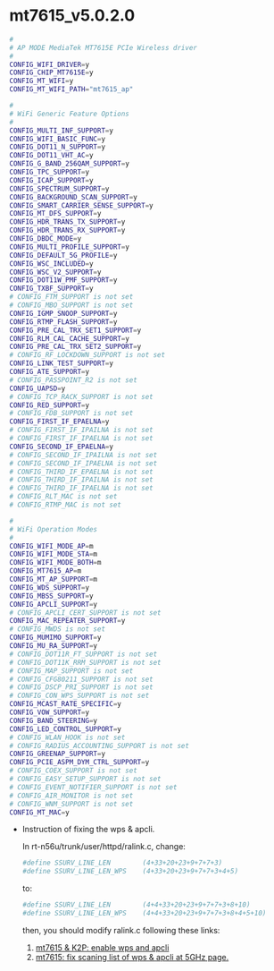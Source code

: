 # mt7615_v5.0.2.0
``` bash
#
# AP MODE MediaTek MT7615E PCIe Wireless driver
#
CONFIG_WIFI_DRIVER=y
CONFIG_CHIP_MT7615E=y
CONFIG_MT_WIFI=y
CONFIG_MT_WIFI_PATH="mt7615_ap"

#
# WiFi Generic Feature Options
#
CONFIG_MULTI_INF_SUPPORT=y
CONFIG_WIFI_BASIC_FUNC=y
CONFIG_DOT11_N_SUPPORT=y
CONFIG_DOT11_VHT_AC=y
CONFIG_G_BAND_256QAM_SUPPORT=y
CONFIG_TPC_SUPPORT=y
CONFIG_ICAP_SUPPORT=y
CONFIG_SPECTRUM_SUPPORT=y
CONFIG_BACKGROUND_SCAN_SUPPORT=y
CONFIG_SMART_CARRIER_SENSE_SUPPORT=y
CONFIG_MT_DFS_SUPPORT=y
CONFIG_HDR_TRANS_TX_SUPPORT=y
CONFIG_HDR_TRANS_RX_SUPPORT=y
CONFIG_DBDC_MODE=y
CONFIG_MULTI_PROFILE_SUPPORT=y
CONFIG_DEFAULT_5G_PROFILE=y
CONFIG_WSC_INCLUDED=y
CONFIG_WSC_V2_SUPPORT=y
CONFIG_DOT11W_PMF_SUPPORT=y
CONFIG_TXBF_SUPPORT=y
# CONFIG_FTM_SUPPORT is not set
# CONFIG_MBO_SUPPORT is not set
CONFIG_IGMP_SNOOP_SUPPORT=y
CONFIG_RTMP_FLASH_SUPPORT=y
CONFIG_PRE_CAL_TRX_SET1_SUPPORT=y
CONFIG_RLM_CAL_CACHE_SUPPORT=y
CONFIG_PRE_CAL_TRX_SET2_SUPPORT=y
# CONFIG_RF_LOCKDOWN_SUPPORT is not set
CONFIG_LINK_TEST_SUPPORT=y
CONFIG_ATE_SUPPORT=y
# CONFIG_PASSPOINT_R2 is not set
CONFIG_UAPSD=y
# CONFIG_TCP_RACK_SUPPORT is not set
CONFIG_RED_SUPPORT=y
# CONFIG_FDB_SUPPORT is not set
CONFIG_FIRST_IF_EPAELNA=y
# CONFIG_FIRST_IF_IPAILNA is not set
# CONFIG_FIRST_IF_IPAELNA is not set
CONFIG_SECOND_IF_EPAELNA=y
# CONFIG_SECOND_IF_IPAILNA is not set
# CONFIG_SECOND_IF_IPAELNA is not set
# CONFIG_THIRD_IF_EPAELNA is not set
# CONFIG_THIRD_IF_IPAILNA is not set
# CONFIG_THIRD_IF_IPAELNA is not set
# CONFIG_RLT_MAC is not set
# CONFIG_RTMP_MAC is not set

#
# WiFi Operation Modes
#
CONFIG_WIFI_MODE_AP=m
CONFIG_WIFI_MODE_STA=m
CONFIG_WIFI_MODE_BOTH=m
CONFIG_MT7615_AP=m
CONFIG_MT_AP_SUPPORT=m
CONFIG_WDS_SUPPORT=y
CONFIG_MBSS_SUPPORT=y
CONFIG_APCLI_SUPPORT=y
# CONFIG_APCLI_CERT_SUPPORT is not set
CONFIG_MAC_REPEATER_SUPPORT=y
# CONFIG_MWDS is not set
CONFIG_MUMIMO_SUPPORT=y
CONFIG_MU_RA_SUPPORT=y
# CONFIG_DOT11R_FT_SUPPORT is not set
# CONFIG_DOT11K_RRM_SUPPORT is not set
# CONFIG_MAP_SUPPORT is not set
# CONFIG_CFG80211_SUPPORT is not set
# CONFIG_DSCP_PRI_SUPPORT is not set
# CONFIG_CON_WPS_SUPPORT is not set
CONFIG_MCAST_RATE_SPECIFIC=y
CONFIG_VOW_SUPPORT=y
CONFIG_BAND_STEERING=y
CONFIG_LED_CONTROL_SUPPORT=y
# CONFIG_WLAN_HOOK is not set
# CONFIG_RADIUS_ACCOUNTING_SUPPORT is not set
CONFIG_GREENAP_SUPPORT=y
CONFIG_PCIE_ASPM_DYM_CTRL_SUPPORT=y
# CONFIG_COEX_SUPPORT is not set
# CONFIG_EASY_SETUP_SUPPORT is not set
# CONFIG_EVENT_NOTIFIER_SUPPORT is not set
# CONFIG_AIR_MONITOR is not set
# CONFIG_WNM_SUPPORT is not set
CONFIG_MT_MAC=y
```
* Instruction of fixing the wps & apcli.

  In rt-n56u/trunk/user/httpd/ralink.c, change:
  ``` bash
  #define SSURV_LINE_LEN		(4+33+20+23+9+7+7+3)
  #define SSURV_LINE_LEN_WPS	(4+33+20+23+9+7+7+3+4+5)  
  ```
  to:
  ``` bash
  #define SSURV_LINE_LEN		(4+4+33+20+23+9+7+7+3+8+10)	
  #define SSURV_LINE_LEN_WPS	(4+4+33+20+23+9+7+7+3+8+4+5+10)
  ``` 
  then, you should modify ralink.c following these links: 
  1. [mt7615 & K2P: enable wps and apcli](https://github.com/ferhung-mtk/rt-n56u/commit/27f1e1ee95e0f6d0e9dae7922c75ee801982eb95)
  2. [mt7615: fix scaning list of wps & apcli at 5GHz page.](https://github.com/ferhung-mtk/rt-n56u/commit/141f3b4dddd8a897da9d2ff8a2e14480eb9f20d3)
